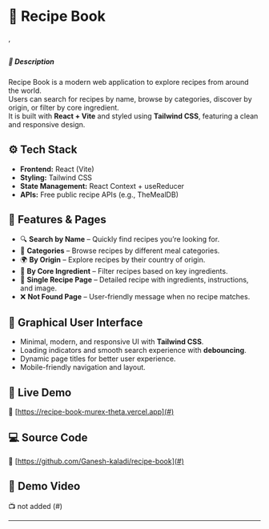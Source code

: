 # <h1>🍲 Recipe Book</h1>,

## <h5>📖 Description</h5>

Recipe Book is a modern web application to explore recipes from around the world.  
Users can search for recipes by name, browse by categories, discover by origin, or filter by core ingredient.  
It is built with **React + Vite** and styled using **Tailwind CSS**, featuring a clean and responsive design.

## ⚙️ Tech Stack

- **Frontend:** React (Vite)
- **Styling:** Tailwind CSS
- **State Management:** React Context + useReducer
- **APIs:** Free public recipe APIs (e.g., TheMealDB)

## 📂 Features & Pages

- 🔍 **Search by Name** – Quickly find recipes you’re looking for.
- 📂 **Categories** – Browse recipes by different meal categories.
- 🌍 **By Origin** – Explore recipes by their country of origin.
- 🥘 **By Core Ingredient** – Filter recipes based on key ingredients.
- 📑 **Single Recipe Page** – Detailed recipe with ingredients, instructions, and image.
- ❌ **Not Found Page** – User-friendly message when no recipe matches.

## 🎨 Graphical User Interface

- Minimal, modern, and responsive UI with **Tailwind CSS**.
- Loading indicators and smooth search experience with **debouncing**.
- Dynamic page titles for better user experience.
- Mobile-friendly navigation and layout.

## 🚀 Live Demo

🔗 [https://recipe-book-murex-theta.vercel.app](#)

## 💻 Source Code

📂 [https://github.com/Ganesh-kaladi/recipe-book](#)

## 🎥 Demo Video

📺 not added (#)

---
